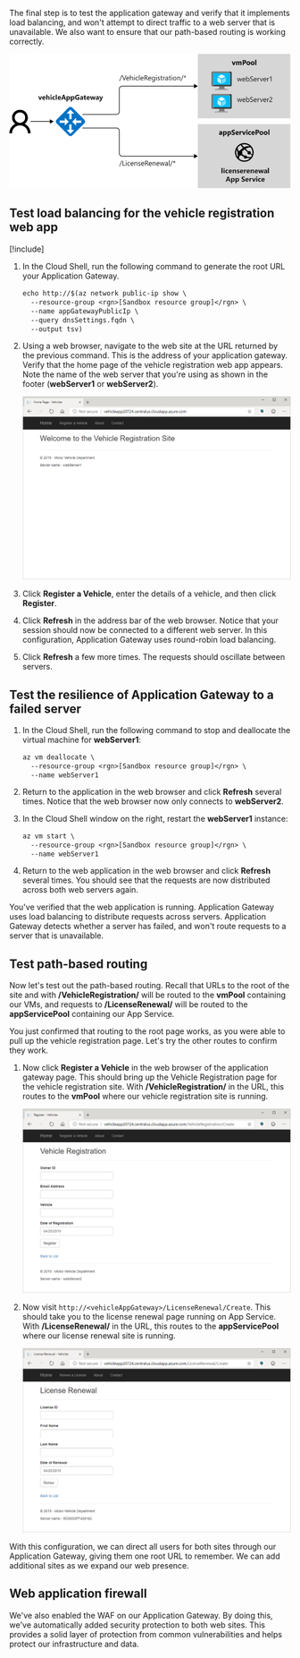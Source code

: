 The final step is to test the application gateway and verify that it implements load balancing, and won't attempt to direct traffic to a web server that is unavailable. We also want to ensure that our path-based routing is working correctly.

![Diagram showing the resources that have been deployed](../media/6-resources.svg)

## Test load balancing for the vehicle registration web app

[!include[](../../../includes/azure-sandbox-activate.md)]

1. In the Cloud Shell, run the following command to generate the root URL your Application Gateway.

    ```azurecli
    echo http://$(az network public-ip show \
      --resource-group <rgn>[Sandbox resource group]</rgn> \
      --name appGatewayPublicIp \
      --query dnsSettings.fqdn \
      --output tsv)
    ```

1. Using a web browser, navigate to the web site at the URL returned by the previous command. This is the address of your application gateway. Verify that the home page of the vehicle registration web app appears. Note the name of the web server that you're using as shown in the footer (**webServer1** or **webServer2**).

    ![Screenshot showing an image of the vehicle registration web app.](../media/6-default-page.png)

1. Click **Register a Vehicle**, enter the details of a vehicle, and then click **Register**.

1. Click **Refresh** in the address bar of the web browser. Notice that your session should now be connected to a different web server. In this configuration, Application Gateway uses round-robin load balancing.

1. Click **Refresh** a few more times. The requests should oscillate between servers.

## Test the resilience of Application Gateway to a failed server

1. In the Cloud Shell, run the following command to stop and deallocate the virtual machine for **webServer1**:

    ```azurecli
    az vm deallocate \
      --resource-group <rgn>[Sandbox resource group]</rgn> \
      --name webServer1
    ```

1. Return to the application in the web browser and click **Refresh** several times. Notice that the web browser now only connects to **webServer2**.

1. In the Cloud Shell window on the right, restart the **webServer1** instance:

    ```azurecli
    az vm start \
      --resource-group <rgn>[Sandbox resource group]</rgn> \
      --name webServer1
    ```

1. Return to the web application in the web browser and click **Refresh** several times. You should see that the requests are now distributed across both web servers again.

You've verified that the web application is running. Application Gateway uses load balancing to distribute requests across servers. Application Gateway detects whether a server has failed, and won't route requests to a server that is unavailable.

## Test path-based routing

Now let's test out the path-based routing. Recall that URLs to the root of the site and with **/VehicleRegistration/** will be routed to the **vmPool** containing our VMs, and requests to **/LicenseRenewal/** will be routed to the **appServicePool** containing our App Service.

You just confirmed that routing to the root page works, as you were able to pull up the vehicle registration page. Let's try the other routes to confirm they work.

1. Now click **Register a Vehicle** in the web browser of the application gateway page. This should bring up the Vehicle Registration page for the vehicle registration site. With **/VehicleRegistration/** in the URL, this routes to the **vmPool** where our vehicle registration site is running.

    ![Screenshot showing an image of the vehicle registration web app.](../media/6-vehicle-registration.png)

1. Now visit `http://<vehicleAppGateway>/LicenseRenewal/Create`. This should take you to the license renewal page running on App Service. With **/LicenseRenewal/** in the URL, this routes to the **appServicePool** where our license renewal site is running.

    ![Screenshot showing an image of the license renewal web app.](../media/6-license-renewal.png)

With this configuration, we can direct all users for both sites through our Application Gateway, giving them one root URL to remember. We can add additional sites as we expand our web presence.

## Web application firewall

We've also enabled the WAF on our Application Gateway. By doing this, we've automatically added security protection to both web sites. This provides a solid layer of protection from common vulnerabilities and helps protect our infrastructure and data.
